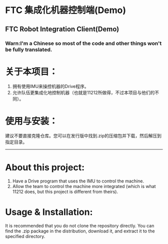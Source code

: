 # FTC 集成化机器控制端(Demo)
## FTC Robot Integration Client(Demo)

### Warn:I'm a Chinese so most of the code and other things won't be fully translated.


# 关于本项目：

1. 拥有使用IMU来操控机器的Drive程序。
2. 允许队伍更集成化地控制机器（也就是11212所做得，不过本项目与他们的不同）。

# 使用与安装：

建议不要直接克隆仓库。您可以在发行版中找到.zip的压缩包并下载，然后解压到指定目录。

---

# About this project:

1. Have a Drive program that uses the IMU to control the machine.
2. Allow the team to control the machine more integrated (which is what 11212 does, but this project is different from theirs).

# Usage & Installation:

It is recommended that you do not clone the repository directly. You can find the .zip package in the distribution, download it, and extract it to the specified directory.
